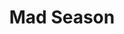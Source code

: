 ---
title: "Mad Season"
summary: "Mad Season were a super-group in the Seattle scene in the 1990s, featuring of , of , of , and of The Walkabouts. The band only existed for one album. John Baker Saunders passed away in 1999 from a heroin overdose. Layne Staley passed away in 2002. Line-up: Layne Staley - vocals, guitar Mike McCready - guitars John Baker Saunders - bass Barrett Martin - drums, percussion"
image: "mad-season.jpg"
---